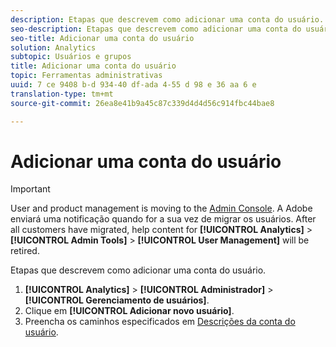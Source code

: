 ```yaml
---
description: Etapas que descrevem como adicionar uma conta do usuário.
seo-description: Etapas que descrevem como adicionar uma conta do usuário.
seo-title: Adicionar uma conta do usuário
solution: Analytics
subtopic: Usuários e grupos
title: Adicionar uma conta do usuário
topic: Ferramentas administrativas
uuid: 7 ce 9408 b-d 934-40 df-ada 4-55 d 98 e 36 aa 6 e
translation-type: tm+mt
source-git-commit: 26ea8e41b9a45c87c339d4d4d56c914fbc44bae8

---
```



# Adicionar uma conta do usuário

>[!IMPORTANT]
>
>User and product management is moving to the [Admin Console](https://helpx.adobe.com/enterprise/using/admin-console.html). A Adobe enviará uma notificação quando for a sua vez de migrar os usuários. After all customers have migrated, help content for **[!UICONTROL Analytics]** &gt; **[!UICONTROL Admin Tools]** &gt; **[!UICONTROL User Management]** will be retired.

Etapas que descrevem como adicionar uma conta do usuário.

1. **[!UICONTROL Analytics]** &gt; **[!UICONTROL Administrador]** &gt; **[!UICONTROL Gerenciamento de usuários]**.
1. Clique em **[!UICONTROL Adicionar novo usuário]**.
1. Preencha os caminhos especificados em [Descrições da conta do usuário](../../../admin/user-management2/c-user-management/users.md#section_14A7E169514A42A88E06387CC7C2E9AD).
